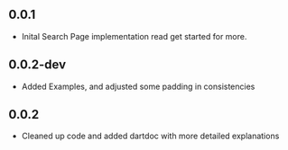 ## 0.0.1

* Inital Search Page implementation read get started for more.

## 0.0.2-dev

* Added Examples, and adjusted some padding in consistencies

## 0.0.2

* Cleaned up code and added dartdoc with more detailed explanations
